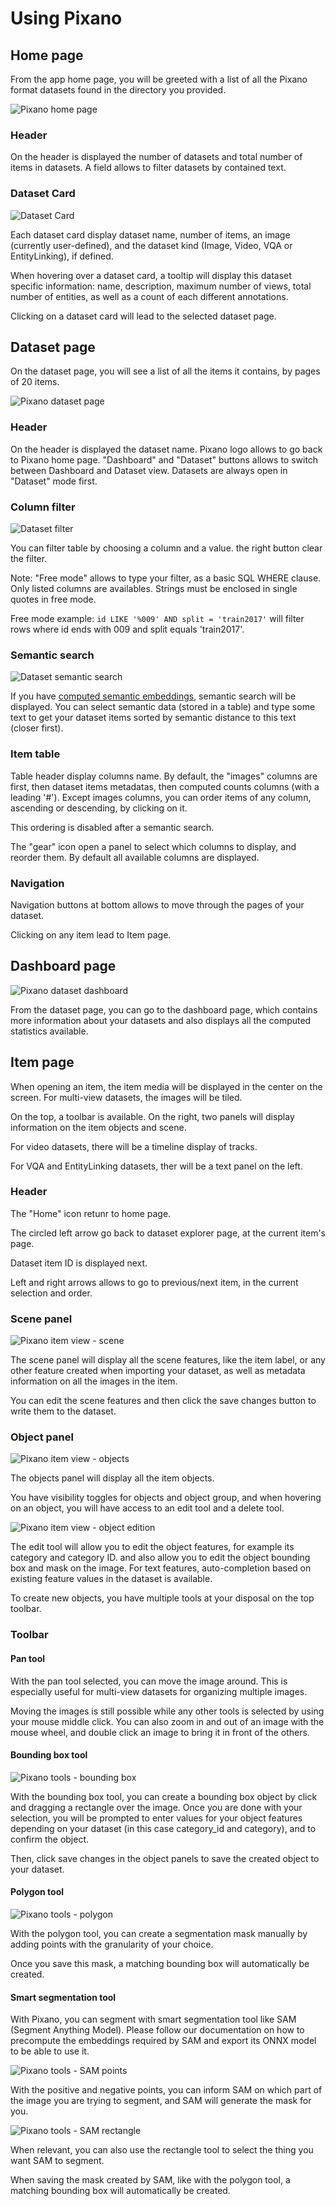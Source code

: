 # Using Pixano

## Home page

From the app home page, you will be greeted with a list of all the Pixano format datasets found in the directory you provided.

![Pixano home page](../assets/user/app_home.png)

### Header

On the header is displayed the number of datasets and total number of items in datasets. A field allows to filter datasets by contained text.

### Dataset Card

![Dataset Card](../assets/user/dataset_card.png)

Each dataset card display dataset name, number of items, an image (currently user-defined), and the dataset kind (Image, Video, VQA or EntityLinking), if defined.

When hovering over a dataset card, a tooltip will display this dataset specific information: name, description, maximum number of views, total number of entities, as well as a count of each different annotations.

Clicking on a dataset card will lead to the selected dataset page.

## Dataset page

On the dataset page, you will see a list of all the items it contains, by pages of 20 items.

![Pixano dataset page](../assets/user/app_dataset.png)

### Header

On the header is displayed the dataset name. Pixano logo allows to go back to Pixano home page. "Dashboard" and "Dataset" buttons allows to switch between Dashboard and Dataset view. Datasets are always open in "Dataset" mode first.

### Column filter

![Dataset filter](../assets/user/dataset_filter.png)

You can filter table by choosing a column and a value. the right button clear the filter.

Note: "Free mode" allows to type your filter, as a basic SQL WHERE clause. Only listed columns are availables. Strings must be enclosed in single quotes in free mode.

Free mode example: `id LIKE '%009' AND split = 'train2017'` will filter rows where id ends with 009 and split equals 'train2017'.

<!-- devnote: the filter is not persistent -- this must be fixed! -->

### Semantic search

![Dataset semantic search](../assets/user/dataset_semsearch.png)

If you have [computed semantic embeddings](../tutorials/semantic_search.md), semantic search will be displayed.
You can select semantic data (stored in a table) and type some text to get your dataset items sorted by semantic distance to this text (closer first).

### Item table

Table header display columns name. By default, the "images" columns are first, then dataset items metadatas, then computed counts columns (with a leading '#'). Except images columns, you can order items of any column, ascending or descending, by clicking on it.

This ordering is disabled after a semantic search.

The "gear" icon open a panel to select which columns to display, and reorder them. By default all available columns are displayed.

<!-- devnote: "gear" settings are not persistent -- should be corrected? -->

### Navigation

Navigation buttons at bottom allows to move through the pages of your dataset.

Clicking on any item lead to Item page.

<!-- devnote: for big datasets, the ability to enter a page number may be usefull -->

## Dashboard page

![Pixano dataset dashboard](../assets/user/app_dashboard.png)

From the dataset page, you can go to the dashboard page, which contains more information about your datasets and also displays all the computed statistics available.

<!-- devnote: need rework or more dev... -->

## Item page

When opening an item, the item media will be displayed in the center on the screen. For multi-view datasets, the images will be tiled.

On the top, a toolbar is available. On the right, two panels will display information on the item objects and scene.

For video datasets, there will be a timeline display of tracks.

For VQA and EntityLinking datasets, ther will be a text panel on the left.

### Header

The "Home" icon retunr to home page.

The circled left arrow go back to dataset explorer page, at the current item's page.

Dataset item ID is displayed next.

Left and right arrows allows to go to previous/next item, in the current selection and order.


### Scene panel

![Pixano item view - scene](../assets/user/item_scene.png)

The scene panel will display all the scene features, like the item label, or any other feature created when importing your dataset, as well as metadata information on all the images in the item.

You can edit the scene features and then click the save changes button to write them to the dataset.

### Object panel

![Pixano item view - objects](../assets/user/exploration_objects.png)

The objects panel will display all the item objects.

You have visibility toggles for objects and object group, and when hovering on an object, you will have access to an edit tool and a delete tool.

<!--If you have used an inference model for pre-annotating the dataset, a "Pre-annotation" toggle will also appear above the ground truth section. Activating this toggle will let you go through each object and accept or reject them individually. You will also be able to edit the object features before accepting it.-->

![Pixano item view - object edition](../assets/user/exploration_object_edition.png)

The edit tool will allow you to edit the object features, for example its category and category ID.
and also allow you to edit the object bounding box and mask on the image. For text features, auto-completion based on existing feature values in the dataset is available.

To create new objects, you have multiple tools at your disposal on the top toolbar.

### Toolbar

#### Pan tool

With the pan tool selected, you can move the image around. This is especially useful for multi-view datasets for organizing multiple images.

Moving the images is still possible while any other tools is selected by using your mouse middle click. You can also zoom in and out of an image with the mouse wheel, and double click an image to bring it in front of the others.

#### Bounding box tool

![Pixano tools - bounding box](../assets/user/annotation_bounding_box.png)

With the bounding box tool, you can create a bounding box object by click and dragging a rectangle over the image. Once you are done with your selection, you will be prompted to enter values for your object features depending on your dataset (in this case category_id and category), and to confirm the object.

Then, click save changes in the object panels to save the created object to your dataset.

#### Polygon tool

![Pixano tools - polygon](../assets/user/annotation_polygon.png)

With the polygon tool, you can create a segmentation mask manually by adding points with the granularity of your choice.

Once you save this mask, a matching bounding box will automatically be created.

#### Smart segmentation tool

With Pixano, you can segment with smart segmentation tool like SAM (Segment Anything Model). Please follow our documentation on how to precompute the embeddings required by SAM and export its ONNX model to be able to use it.

![Pixano tools - SAM points](../assets/user/annotation_sam_points.png)

With the positive and negative points, you can inform SAM on which part of the image you are trying to segment, and SAM will generate the mask for you.

![Pixano tools - SAM rectangle](../assets/user/annotation_sam_rectangle.png)

When relevant, you can also use the rectangle tool to select the thing you want SAM to segment.

When saving the mask created by SAM, like with the polygon tool, a matching bounding box will automatically be created.
